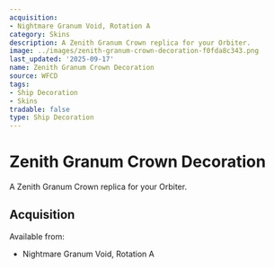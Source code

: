 ```yaml
---
acquisition:
- Nightmare Granum Void, Rotation A
category: Skins
description: A Zenith Granum Crown replica for your Orbiter.
image: ../images/zenith-granum-crown-decoration-f0fda8c343.png
last_updated: '2025-09-17'
name: Zenith Granum Crown Decoration
source: WFCD
tags:
- Ship Decoration
- Skins
tradable: false
type: Ship Decoration
---
```


# Zenith Granum Crown Decoration

A Zenith Granum Crown replica for your Orbiter.

## Acquisition

Available from:
- Nightmare Granum Void, Rotation A

